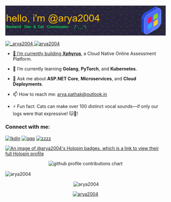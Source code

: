 ![Header](./arya2004.png)

<p align="left">
 <a href="https://twitter.com/_arya2004" target="blank"><img src="https://img.shields.io/twitter/follow/_arya2004?logo=twitter&style=for-the-badge" alt="_arya2004" />
 <img src="https://komarev.com/ghpvc/?username=arya2004&label=Profile%20views&color=0e75b6&style=flat" alt="arya2004" /> 
</p>




- 🔭 I’m currently building **[Xphyrus](https://github.com/arya2004/xphyrus)**, a Cloud Native Online Assessment Platform.

- 🌱 I’m currently learning **Golang**, **PyTorch**, and **Kubernetes**.

- 💬 Ask me about **ASP.NET Core**, **Microservices**, and **Cloud Deployments**.

- 📫 How to reach me: [arya.pathak@outlook.in](mailto:arya.pathak@outlook.in)

- ⚡ Fun fact: Cats can make over 100 distinct vocal sounds—if only our logs were that expressive! 🐱📜!






<h3 align="left">Connect with me:</h3>
<p align="left">
<a href="https://www.linkedin.com/in/arya-pathak-a53a58256/" target="blank"><img align="center" src="https://raw.githubusercontent.com/rahuldkjain/github-profile-readme-generator/master/src/images/icons/Social/linked-in-alt.svg" alt="lkdin" height="30" width="40" /></a>
<a href="https://leetcode.com/ZieglerNattaCatalyst/" target="blank"><img align="center" src="https://raw.githubusercontent.com/rahuldkjain/github-profile-readme-generator/master/src/images/icons/Social/leet-code.svg" alt="qqq" height="30" width="40" /></a>
<a href="https://discord.gg/zzzz" target="blank"><img align="center" src="https://raw.githubusercontent.com/rahuldkjain/github-profile-readme-generator/master/src/images/icons/Social/discord.svg" alt="zzzz" height="30" width="40" /></a>
</p>

[![An image of @arya2004's Holopin badges, which is a link to view their full Holopin profile](https://holopin.me/arya2004)](https://holopin.io/@arya2004)


<p align="center" >
	<picture>
	  <source media="(prefers-color-scheme: dark)"  srcset="https://raw.githubusercontent.com/arya2004/arya2004/output-3d-contrib/night.svg" />
	  <source media="(prefers-color-scheme: light)" srcset="https://raw.githubusercontent.com/arya2004/arya2004/output-3d-contrib/day.svg" />
	  <img alt="github profile contributions chart"    src="https://raw.githubusercontent.com/arya2004/arya2004/output-3d-contrib/day.svg" />
	</picture>
</p>

<p align="centre"><img align="center" src="https://github-readme-stats.vercel.app/api/top-langs?username=arya2004&&size_weight=0.05&count_weight=0.95&langs_count=20&show_icons=true&locale=en&layout=compact" alt="arya2004" /></p>

<p align="center">&nbsp;<img align="center" src="https://github-readme-stats.vercel.app/api?username=arya2004&show_icons=true&locale=en" alt="arya2004" /></p>



<p align="center"> <a href="https://github.com/ryo-ma/github-profile-trophy"><img src="https://github-profile-trophy.vercel.app/?username=arya2004" alt="arya2004" /></a> </p>
